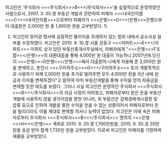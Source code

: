 피고인은 '주식회사 <<<주식회사>>>B<<</주식회사>>>'을 실질적으로 운영하였던 사람으로서, 2007. 3. 30.경 부동산 개발과 관련하여 피해자 <<<내국인이름>>>C<<</내국인이름>>>으로부터 피해자가 <<<은행>>>D<<</은행>>>은행으부터 대출받은 2,000만 원 중 1,900만 원을 교부받았다. 1)
1) 피고인의 방어권 행사에 실질적인 불이익을 초례하지 않는 범위 내에서 공소사실 일부를 수정하였다. 피고인은 2010. 9. 10.경 서울 강동구 <<<아파트>>>E<<</아파트>>> 아파트 상가 있던 부동산중개사무실에서, 피해자에게 "<<<은행>>>F조합<<</은행>>>의 대환대출을 통해 4,000만 원 대출이 가능하니 2007년에 당신이 <<<은행>>>D은행<<</은행>>>에서 대출받아 나에게 차용해 준 2,000만 원을 변제하고, 춘천시 <<<구이하주소>>>G<<</구이하주소>>> 토지 개발목적으로 사용하기 위해 2,000만 원을 추가로 빌려주면 모두 4,000만 원을 3년 내에 원금과 이자를 변제하겠다"고 말하여 마치 부동산개발을 통해 수익을 얻어 차용금을 변제할 듯한 태도를 보였다.
그러나 사실 피고인은 운영하던 주식회사 <<<주식회사>>>B<<</주식회사>>>의 자금 사정이 어려웠고, 피해자로부터 받은 돈을 부동산 개발에 사용하지 않을 생각이었을 뿐만 아니라, 위 부동산은 강제경매개시결정 및 압류 등으로 인하여 개발을 통한 수익을 얻을 수 없는 상황이어서 피해자로부터 돈을 빌리더라도 이를 제대로 변제할 의사나 능력이 없었다.
피고인은 이에 속은 피해자로부터 주식회사 <<<주식회사>>>B<<</주식회사>>> 명의의 <<<은행>>>H<<</은행>>> 계좌로 2010. 9. 20.경 1,700만원을, 2010. 9. 30.경 20만 원을 송금 받아 합계 1,720만 원을 교부받았다.
이로써 피고인은 피해자를 기망하여 재물을 교부받았다.